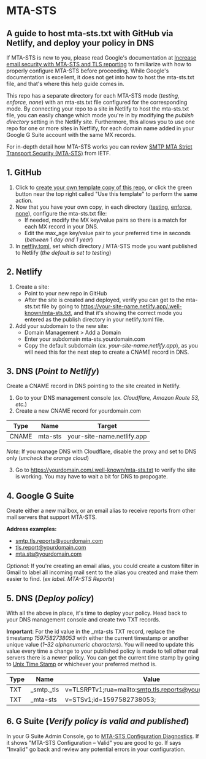 # MTA-STS

## A guide to host mta-sts.txt with GitHub via Netlify, and deploy your policy in DNS

If MTA-STS is new to you, please read Google's documentation at
[Increase email security with MTA-STS and TLS reporting](https://support.google.com/a/answer/9261504) to familiarize with how to properly configure MTA-STS before proceeding. While Google's documentation is excellent, it does not get into how to host the mta-sts.txt file, and that's where this help guide comes in.

This repo has a separate directory for each MTA-STS mode (*testing, enforce, none*) with an mta-sts.txt file configured for the corresponding mode. By connecting your repo to a site in Netlify to host the mta-sts.txt file, you can easily change which mode you're in by modifying the *publish directory* setting in the Netlify site. Furthermore, this allows you to use one repo for one or more sites in Netflify, for each domain name added in your Google G Suite account with the same MX records.

For in-depth detail how MTA-STS works you can review [SMTP MTA Strict Transport Security (MTA-STS)](https://tools.ietf.org/html/rfc8461) from IETF.

## 1. GitHub

1. Click to [create your own template copy of this repo](https://github.com/kenfraser/gsuite-mta-sts/generate), or click the green button near the top right called "Use this template" to perform the same action.
2. Now that you have your own copy, in each directory ([testing](testing/.well-known/mta-sts.txt), [enforce](enforce/.well-known/mta-sts.txt), [none](none/.well-known/mta-sts.txt)), configure the mta-sts.txt file:
   + If needed, modify the MX key/value pairs so there is a match for each MX record in your DNS.
   + Edit the max_age key/value pair to your preferred time in seconds (*between 1 day and 1 year*)
3. In [netfliy.toml](netlify.toml), set which directory / MTA-STS mode you want published to Netlify (*the default is set to testing*)

## 2. Netlify

1. Create a site:
   + Point to your new repo in GitHub
   + After the site is created and deployed, verify you can get to the mta-sts.txt file by going to https://your-site-name.netlify.app/.well-known/mta-sts.txt, and that it's showing the correct mode you entered as the publish directory in your netlify.toml file.
2. Add your subdomain to the new site:
   + Domain Management > Add a Domain
   + Enter your subdomain mta-sts.yourdomain.com
   + Copy the default subdomain (*ex. your-site-name.netlify.app*), as you will need this for the next step to create a CNAME record in DNS.

## 3. DNS (*Point to Netlify*)

Create a CNAME record in DNS pointing to the site created in Netlify.

1. Go to your DNS management console (*ex. Cloudflare, Amazon Route 53, etc.*)
2. Create a new CNAME record for yourdomain.com

| Type  | Name    | Target                     |
| ----- | ------- | -------------------------- |
| CNAME | mta-sts | your-site-name.netlify.app |


 >
*Note:* If you manage DNS with Cloudflare, disable the proxy and set to DNS only (*uncheck the orange cloud*)

3. Go to https://yourdomain.com/.well-known/mta-sts.txt to verify the site is working. You may have to wait a bit for DNS to propogate.

## 4. Google G Suite

Create either a new mailbox, or an email alias to receive reports from other mail servers that support MTA-STS.

__Address examples:__
+ smtp.tls.reports@yourdomain.com
+ tls.report@yourdomain.com
+ mta.sts@yourdomain.com

*Optional:* If you're creating an email alias, you could create a custom filter in Gmail to label all incoming mail sent to the alias you created and make them easier to find. (*ex label. MTA-STS Reports*)

## 5. DNS (*Deploy policy*)

With all the above in place, it's time to deploy your policy. Head back to your DNS management console and create two TXT records.

__Important__: For the id value in the _mta-sts TXT record, replace the timestamp *1597582738053* with either the current timestamp or another unique value (*1–32 alphanumeric characters*). You will need to update this value every time a change to your published policy is made to tell other mail servers there is a newer policy. You can get the current time stamp by going to [Unix Time Stamp](https://www.unixtimestamp.com/) or whichever your preferred method is.

| Type | Name       | Value                                                  |
| ---- | ---------- | ------------------------------------------------------ |
| TXT  | _smtp._tls | v=TLSRPTv1;rua=mailto:smtp.tls.reports@yourdomain.com; |
| TXT  | _mta-sts   | v=STSv1;id=1597582738053;                              |

## 6. G Suite (*Verify policy is valid and published*)

In your G Suite Admin Console, go to [MTA-STS Configuration Diagnostics](https://admin.google.com/ac/apps/cs/diagnostic). If it shows "MTA-STS Configuration – Valid" you are good to go. If says "Invalid" go back and review any potential errors in your configuration.
